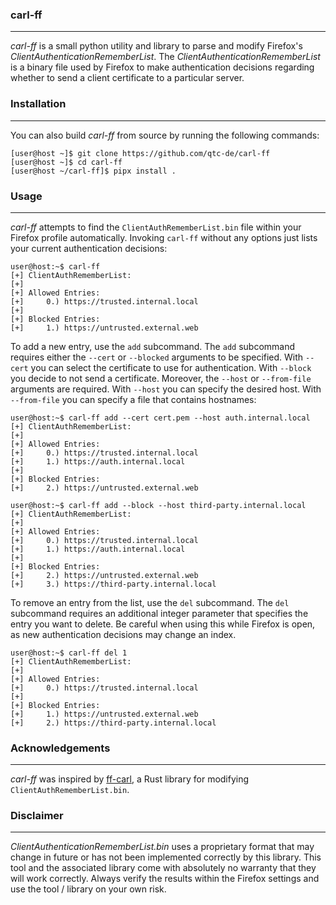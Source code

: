 ### carl-ff

----

*carl-ff* is a small python utility and library to parse and modify Firefox's
*ClientAuthenticationRememberList*. The *ClientAuthenticationRememberList* is
a binary file used by Firefox to make authentication decisions regarding whether
to send a client certificate to a particular server.


### Installation

----

<!---
*carl-ff* can be build and installed as a pip package. The recommended way of installing is via pipx:

```console
[user@host ~]$ pipx install carl-ff
```
--->

You can also build *carl-ff* from source by running the following commands:

```console
[user@host ~]$ git clone https://github.com/qtc-de/carl-ff
[user@host ~]$ cd carl-ff
[user@host ~/carl-ff]$ pipx install .
```


### Usage

----

*carl-ff* attempts to find the `ClientAuthRememberList.bin` file within your Firefox
profile automatically. Invoking `carl-ff` without any options just lists your current
authentication decisions:

```console
user@host:~$ carl-ff
[+] ClientAuthRememberList:
[+]
[+]	Allowed Entries:
[+]		0.) https://trusted.internal.local
[+]
[+]	Blocked Entries:
[+]		1.) https://untrusted.external.web
```

To add a new entry, use the `add` subcommand. The `add` subcommand requires either
the `--cert` or `--blocked` arguments to be specified. With `--cert` you can select
the certificate to use for authentication. With `--block` you decide to not send a
certificate. Moreover, the `--host` or `--from-file` arguments are required. With
`--host` you can specify the desired host. With `--from-file` you can specify a file
that contains hostnames:

```console
user@host:~$ carl-ff add --cert cert.pem --host auth.internal.local
[+] ClientAuthRememberList:
[+]
[+]	Allowed Entries:
[+]		0.) https://trusted.internal.local
[+]		1.) https://auth.internal.local
[+]
[+]	Blocked Entries:
[+]		2.) https://untrusted.external.web

user@host:~$ carl-ff add --block --host third-party.internal.local
[+] ClientAuthRememberList:
[+]
[+]	Allowed Entries:
[+]		0.) https://trusted.internal.local
[+]		1.) https://auth.internal.local
[+]
[+]	Blocked Entries:
[+]		2.) https://untrusted.external.web
[+]		3.) https://third-party.internal.local
```

To remove an entry from the list, use the `del` subcommand. The `del` subcommand
requires an additional integer parameter that specifies the entry you want to delete.
Be careful when using this while Firefox is open, as new authentication decisions
may change an index.

```console
user@host:~$ carl-ff del 1
[+] ClientAuthRememberList:
[+]
[+]	Allowed Entries:
[+]		0.) https://trusted.internal.local
[+]
[+]	Blocked Entries:
[+]		1.) https://untrusted.external.web
[+]		2.) https://third-party.internal.local
```


### Acknowledgements

----

*carl-ff* was inspired by [ff-carl](https://github.com/andrewoswald/ff-carl),
a Rust library for modifying `ClientAuthRememberList.bin`.


### Disclaimer

----

*ClientAuthenticationRememberList.bin* uses a proprietary format that may change
in future or has not been implemented correctly by this library. This tool and
the associated library come with absolutely no warranty that they will work
correctly. Always verify the results within the Firefox settings and use the
tool / library on your own risk.
